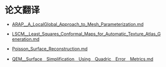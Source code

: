 # 论文翻译
- [ARAP__A_LocalGlobal_Approach_to_Mesh_Parameterization.md](docs\论文翻译\ARAP__A_LocalGlobal_Approach_to_Mesh_Parameterization.md)

- [LSCM__Least_Squares_Conformal_Maps_for_Automatic_Texture_Atlas_Generation.md](docs\论文翻译\LSCM__Least_Squares_Conformal_Maps_for_Automatic_Texture_Atlas_Generation.md)

- [Poisson_Surface_Reconstruction.md](docs\论文翻译\Poisson_Surface_Reconstruction.md)

- [QEM__Surface＿Simplification＿Using＿Quadric＿Error＿Metrics.md](docs\论文翻译\QEM__Surface＿Simplification＿Using＿Quadric＿Error＿Metrics.md)

